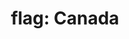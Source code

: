 ---
layout: smileys&emotion
title: "flag: Canada"
emoji: flag_canada
permalink: 🇨🇦.html
image: assets/img/3moji/flag_canada.png
---